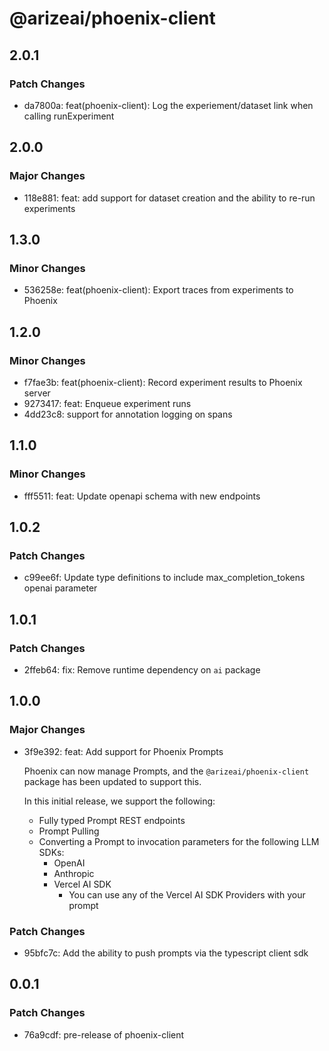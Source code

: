 # @arizeai/phoenix-client

## 2.0.1

### Patch Changes

- da7800a: feat(phoenix-client): Log the experiement/dataset link when calling runExperiment

## 2.0.0

### Major Changes

- 118e881: feat: add support for dataset creation and the ability to re-run experiments

## 1.3.0

### Minor Changes

- 536258e: feat(phoenix-client): Export traces from experiments to Phoenix

## 1.2.0

### Minor Changes

- f7fae3b: feat(phoenix-client): Record experiment results to Phoenix server
- 9273417: feat: Enqueue experiment runs
- 4dd23c8: support for annotation logging on spans

## 1.1.0

### Minor Changes

- fff5511: feat: Update openapi schema with new endpoints

## 1.0.2

### Patch Changes

- c99ee6f: Update type definitions to include max_completion_tokens openai parameter

## 1.0.1

### Patch Changes

- 2ffeb64: fix: Remove runtime dependency on `ai` package

## 1.0.0

### Major Changes

- 3f9e392: feat: Add support for Phoenix Prompts

  Phoenix can now manage Prompts, and the `@arizeai/phoenix-client` package has been updated to support this.

  In this initial release, we support the following:

  - Fully typed Prompt REST endpoints
  - Prompt Pulling
  - Converting a Prompt to invocation parameters for the following LLM SDKs:
    - OpenAI
    - Anthropic
    - Vercel AI SDK
      - You can use any of the Vercel AI SDK Providers with your prompt

### Patch Changes

- 95bfc7c: Add the ability to push prompts via the typescript client sdk

## 0.0.1

### Patch Changes

- 76a9cdf: pre-release of phoenix-client
